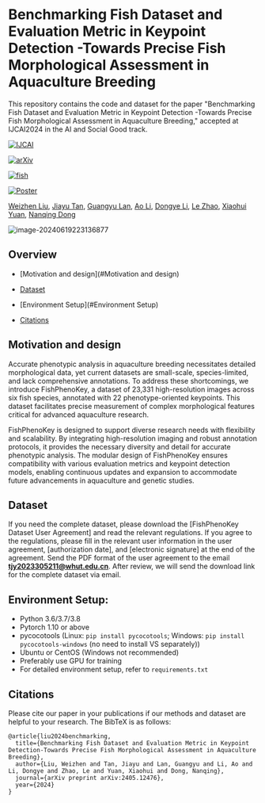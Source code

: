 # Benchmarking Fish Dataset and Evaluation Metric in Keypoint Detection -Towards Precise Fish Morphological Assessment in Aquaculture Breeding
This repository contains the code and dataset for the paper "Benchmarking Fish Dataset and Evaluation Metric in Keypoint Detection -Towards Precise Fish Morphological Assessment in Aquaculture Breeding," accepted at IJCAI2024 in the AI and Social Good track.

[![IJCAI](https://img.shields.io/badge/IJCAI-paper-brightgreen)](https://arxiv.org/abs/2405.12476)

[![arXiv](https://img.shields.io/badge/arXiv-paper-purple?link=https%3A%2F%2Farxiv.org%2Fabs%2F2405.12476)](https://arxiv.org/abs/2405.12476)

[![fish](https://img.shields.io/badge/fish-Image-yellow?link=https%3A%2F%2Farxiv.org%2Fabs%2F2405.12476)](#Dataset)

[![Poster](https://img.shields.io/badge/Poster-Presentation-cyan)]()

[Weizhen Liu](https://www.researchgate.net/profile/Weizhen-Liu), [Jiayu Tan](https://arxiv.org/search/cs?searchtype=author&query=Tan,+J), [Guangyu Lan](https://arxiv.org/search/cs?searchtype=author&query=Lan,+G), [Ao Li](https://arxiv.org/search/cs?searchtype=author&query=Li,+A), [Dongye Li](https://arxiv.org/search/cs?searchtype=author&query=Li,+D), [Le Zhao](https://arxiv.org/search/cs?searchtype=author&query=Zhao,+L), [Xiaohui Yuan](https://arxiv.org/search/cs?searchtype=author&query=Yuan,+X), [Nanqing Dong](https://eveningdong.github.io/)

![image-20240619223136877](C:\Users\jiayu\AppData\Roaming\Typora\typora-user-images\image-20240619223136877.png)



## Overview

- [Motivation and design](#Motivation and design)

- [Dataset](#Dataset)
- [Environment Setup](#Environment Setup)
- [Citations](#Citations)



##  Motivation and design

Accurate phenotypic analysis in aquaculture breeding necessitates detailed morphological data, yet current datasets are small-scale, species-limited, and lack comprehensive annotations. To address these shortcomings, we introduce FishPhenoKey, a dataset of 23,331 high-resolution images across six fish species, annotated with 22 phenotype-oriented keypoints. This dataset facilitates precise measurement of complex morphological features critical for advanced aquaculture research.

FishPhenoKey is designed to support diverse research needs with flexibility and scalability. By integrating high-resolution imaging and robust annotation protocols, it provides the necessary diversity and detail for accurate phenotypic analysis. The modular design of FishPhenoKey ensures compatibility with various evaluation metrics and keypoint detection models, enabling continuous updates and expansion to accommodate future advancements in aquaculture and genetic studies.

## Dataset

If you need the complete dataset, please download the [FishPhenoKey Dataset User Agreement] and read the relevant regulations. If you agree to the regulations, please fill in the relevant user information in the user agreement, [authorization date], and [electronic signature] at the end of the agreement. Send the PDF format of the user agreement to the email **[tjy2023305211@whut.edu.cn](mailto:tjy2023305211@whut.edu.cn)**. After review, we will send the download link for the complete dataset via email.

## Environment Setup:

* Python 3.6/3.7/3.8
* Pytorch 1.10 or above
* pycocotools (Linux: `pip install pycocotools`; Windows: `pip install pycocotools-windows` (no need to install VS separately))
* Ubuntu or CentOS (Windows not recommended)
* Preferably use GPU for training
* For detailed environment setup, refer to `requirements.txt`

## Citations
Please cite our paper in your publications if our methods and dataset are helpful to your research. The BibTeX is as follows:

~~~
@article{liu2024benchmarking,
  title={Benchmarking Fish Dataset and Evaluation Metric in Keypoint Detection-Towards Precise Fish Morphological Assessment in Aquaculture Breeding},
  author={Liu, Weizhen and Tan, Jiayu and Lan, Guangyu and Li, Ao and Li, Dongye and Zhao, Le and Yuan, Xiaohui and Dong, Nanqing},
  journal={arXiv preprint arXiv:2405.12476},
  year={2024}
}
~~~

